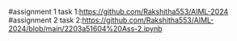 #assignment 1 task 1:https://github.com/Rakshitha553/AIML-2024
#assignment 2 task 2:https://github.com/Rakshitha553/AIML-2024/blob/main/2203a51604%20Ass-2.ipynb

